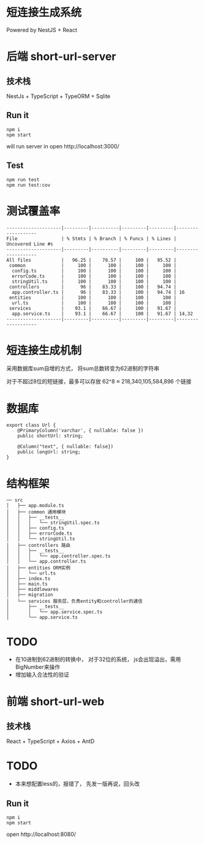 
# 短连接生成系统

Powered by NestJS + React

# 后端 short-url-server

## 技术栈
NestJs + TypeScript + TypeORM + Sqlite

## Run it
```
npm i
npm start
```
will run server in open http://localhost:3000/

## Test
```
npm run test
npm run test:cov
```

# 测试覆盖率
```
--------------------|---------|----------|---------|---------|-------------------
File                | % Stmts | % Branch | % Funcs | % Lines | Uncovered Line #s 
--------------------|---------|----------|---------|---------|-------------------
All files           |   96.25 |    78.57 |     100 |   95.52 |                   
 common             |     100 |      100 |     100 |     100 |                   
  config.ts         |     100 |      100 |     100 |     100 |                   
  errorCode.ts      |     100 |      100 |     100 |     100 |                   
  stringUtil.ts     |     100 |      100 |     100 |     100 |                   
 controllers        |      96 |    83.33 |     100 |   94.74 |                   
  app.controller.ts |      96 |    83.33 |     100 |   94.74 | 16                
 entities           |     100 |      100 |     100 |     100 |                   
  url.ts            |     100 |      100 |     100 |     100 |                   
 services           |    93.1 |    66.67 |     100 |   91.67 |                   
  app.service.ts    |    93.1 |    66.67 |     100 |   91.67 | 14,32             
--------------------|---------|----------|---------|---------|-------------------
```

# 短连接生成机制
采用数据库sum自增的方式， 将sum总数转变为62进制的字符串

对于不超过8位的短链接，最多可以存放 62^8 ≈ 218,340,105,584,896 个链接

# 数据库
```
export class Url {
	@PrimaryColumn('varchar', { nullable: false })
	public shortUrl: string;

	@Column("text", { nullable: false})
	public longUrl: string;
}
```


# 结构框架
```
── src
│   ├── app.module.ts
│   ├── common 通用模块
│   │   ├── __tests__
│   │   │   └── stringUtil.spec.ts
│   │   ├── config.ts
│   │   ├── errorCode.ts
│   │   └── stringUtil.ts
│   ├── controllers 路由
│   │   ├── __tests__
│   │   │   └── app.controller.spec.ts
│   │   └── app.controller.ts
│   ├── entities ORM实例
│   │   └── url.ts
│   ├── index.ts
│   ├── main.ts
│   ├── middlewares
│   ├── migration
│   └── services 服务层，负责entity和controller的通信
│       ├── __tests__
│       │   └── app.service.spec.ts
│       └── app.service.ts
```


# TODO
* 在10进制到62进制的转换中， 对于32位的系统， js会出现溢出，需用BigNumber来操作
* 增加输入合法性的验证


# 前端 short-url-web

## 技术栈
React + TypeScript + Axios + AntD


# TODO
* 本来想配置less的，报错了， 先发一版再说，回头改

## Run it
```
npm i
npm start
```
open http://localhost:8080/

